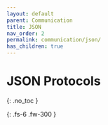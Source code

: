 ```yaml
---
layout: default
parent: Communication
title: JSON
nav_order: 2
permalink: communication/json/
has_children: true
---
```


# JSON Protocols
{: .no_toc }


{: .fs-6 .fw-300 }
